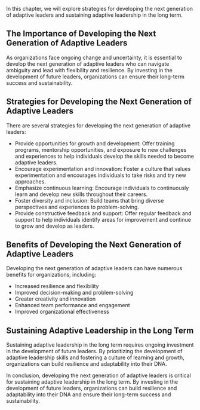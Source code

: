 
In this chapter, we will explore strategies for developing the next generation of adaptive leaders and sustaining adaptive leadership in the long term.

The Importance of Developing the Next Generation of Adaptive Leaders
--------------------------------------------------------------------

As organizations face ongoing change and uncertainty, it is essential to develop the next generation of adaptive leaders who can navigate ambiguity and lead with flexibility and resilience. By investing in the development of future leaders, organizations can ensure their long-term success and sustainability.

Strategies for Developing the Next Generation of Adaptive Leaders
-----------------------------------------------------------------

There are several strategies for developing the next generation of adaptive leaders:

* Provide opportunities for growth and development: Offer training programs, mentorship opportunities, and exposure to new challenges and experiences to help individuals develop the skills needed to become adaptive leaders.
* Encourage experimentation and innovation: Foster a culture that values experimentation and encourages individuals to take risks and try new approaches.
* Emphasize continuous learning: Encourage individuals to continuously learn and develop new skills throughout their careers.
* Foster diversity and inclusion: Build teams that bring diverse perspectives and experiences to problem-solving.
* Provide constructive feedback and support: Offer regular feedback and support to help individuals identify areas for improvement and continue to grow and develop as leaders.

Benefits of Developing the Next Generation of Adaptive Leaders
--------------------------------------------------------------

Developing the next generation of adaptive leaders can have numerous benefits for organizations, including:

* Increased resilience and flexibility
* Improved decision-making and problem-solving
* Greater creativity and innovation
* Enhanced team performance and engagement
* Improved organizational effectiveness

Sustaining Adaptive Leadership in the Long Term
-----------------------------------------------

Sustaining adaptive leadership in the long term requires ongoing investment in the development of future leaders. By prioritizing the development of adaptive leadership skills and fostering a culture of learning and growth, organizations can build resilience and adaptability into their DNA.

In conclusion, developing the next generation of adaptive leaders is critical for sustaining adaptive leadership in the long term. By investing in the development of future leaders, organizations can build resilience and adaptability into their DNA and ensure their long-term success and sustainability.

